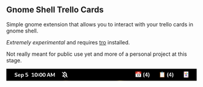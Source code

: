 ## Gnome Shell Trello Cards

Simple gnome extension that allows you to interact with your trello cards in gnome shell.

_Extremely experimental_ and requires [tro](https://github.com/MichaelAquilina/tro) installed.

Not really meant for public use yet and more of a personal project at this stage.

![screenshot](images/screenshot.png "Screenshot")
